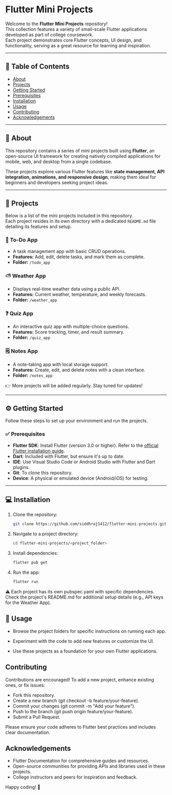 # Flutter Mini Projects

Welcome to the **Flutter Mini Projects** repository!  
This collection features a variety of small-scale Flutter applications developed as part of college coursework.  
Each project demonstrates core Flutter concepts, UI design, and functionality, serving as a great resource for learning and inspiration.

---

## 📌 Table of Contents
- [About](#-about)  
- [Projects](#-projects)  
- [Getting Started](#%EF%B8%8F-getting-started)  
- [Prerequisites](#-prerequisites)  
- [Installation](#-installation)  
- [Usage](#-usage)  
- [Contributing](#contributing)  
- [Acknowledgements](#-acknowledgements)  

---

## 📖 About
This repository contains a series of mini projects built using **Flutter**, an open-source UI framework for creating natively compiled applications for mobile, web, and desktop from a single codebase.  

These projects explore various Flutter features like **state management, API integration, animations, and responsive design**, making them ideal for beginners and developers seeking project ideas.

---

## 🚀 Projects
Below is a list of the mini projects included in this repository.  
Each project resides in its own directory with a dedicated `README.md` file detailing its features and setup.

### 📝 To-Do App
- A task management app with basic CRUD operations.  
- **Features:** Add, edit, delete tasks, and mark them as complete.  
- **Folder:** `/todo_app`

### ⛅ Weather App
- Displays real-time weather data using a public API.  
- **Features:** Current weather, temperature, and weekly forecasts.  
- **Folder:** `/weather_app`

### ❓ Quiz App
- An interactive quiz app with multiple-choice questions.  
- **Features:** Score tracking, timer, and result summary.  
- **Folder:** `/quiz_app`

### 🗒 Notes App
- A note-taking app with local storage support.  
- **Features:** Create, edit, and delete notes with a clean interface.  
- **Folder:** `/notes_app`

👉 More projects will be added regularly. Stay tuned for updates!

---

## ⚙️ Getting Started
Follow these steps to set up your environment and run the projects.

### ✅ Prerequisites
- **Flutter SDK**: Install Flutter (version 3.0 or higher). Refer to the [official Flutter installation guide](https://docs.flutter.dev/get-started/install).  
- **Dart**: Included with Flutter, but ensure it's up to date.  
- **IDE**: Use Visual Studio Code or Android Studio with Flutter and Dart plugins.  
- **Git**: To clone this repository.  
- **Device**: A physical or emulated device (Android/iOS) for testing.  

---

## 💻 Installation
1. Clone the repository:  
   ```bash
   git clone https://github.com/siddhraj1412/flutter-mini-projects.git

2. Navigate to a project directory:
   ```bash
   cd flutter-mini-projects/<project_folder>

3. Install dependencies:
   ```bash
   flutter pub get

4. Run the app:
   ```bash
   flutter run

⚠️ Each project has its own pubspec.yaml with specific dependencies.
Check the project's README.md for additional setup details (e.g., API keys for the Weather App).

## 🎯 Usage

- Browse the project folders for specific instructions on running each app.

- Experiment with the code to add new features or customize the UI.

- Use these projects as a foundation for your own Flutter applications.

## Contributing
Contributions are encouraged! To add a new project, enhance existing ones, or fix issues:

- Fork this repository.
- Create a new branch (git checkout -b feature/your-feature).
- Commit your changes (git commit -m "Add your feature").
- Push to the branch (git push origin feature/your-feature).
- Submit a Pull Request.

Please ensure your code adheres to Flutter best practices and includes clear documentation.

## Acknowledgements

- Flutter Documentation for comprehensive guides and resources.
- Open-source communities for providing APIs and libraries used in these projects.
- College instructors and peers for inspiration and feedback.

Happy coding! 🚀
